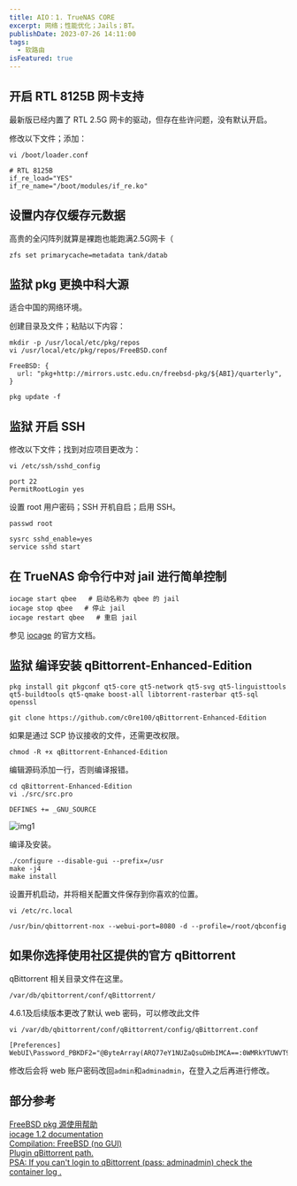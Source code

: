 ```yaml
---
title: AIO：1. TrueNAS CORE
excerpt: 网络；性能优化；Jails；BT。
publishDate: 2023-07-26 14:11:00
tags:
  - 软路由
isFeatured: true
---
```


## 开启 RTL 8125B 网卡支持
最新版已经内置了 RTL 2.5G 网卡的驱动，但存在些许问题，没有默认开启。

修改以下文件；添加：

```
vi /boot/loader.conf
```

```
# RTL 8125B
if_re_load="YES"
if_re_name="/boot/modules/if_re.ko"
```


## 设置内存仅缓存元数据
高贵的全闪阵列就算是裸跑也能跑满2.5G网卡（

```
zfs set primarycache=metadata tank/datab
```


## 监狱 pkg 更换中科大源
适合中国的网络环境。

创建目录及文件；粘贴以下内容：

```
mkdir -p /usr/local/etc/pkg/repos
vi /usr/local/etc/pkg/repos/FreeBSD.conf
```

```
FreeBSD: {
  url: "pkg+http://mirrors.ustc.edu.cn/freebsd-pkg/${ABI}/quarterly",
}
```

```
pkg update -f
```


## 监狱 开启 SSH
修改以下文件；找到对应项目更改为：

```
vi /etc/ssh/sshd_config
```

```
port 22
PermitRootLogin yes
```

设置 root 用户密码；SSH 开机自启；启用 SSH。

```
passwd root
```

```
sysrc sshd_enable=yes
service sshd start
```


## 在 TrueNAS 命令行中对 jail 进行简单控制

```
iocage start qbee   # 启动名称为 qbee 的 jail
iocage stop qbee   # 停止 jail
iocage restart qbee   # 重启 jail
```

参见 [iocage](https://iocage.readthedocs.io/en/latest/basic-use.html) 的官方文档。


## 监狱 编译安装 qBittorrent-Enhanced-Edition

```
pkg install git pkgconf qt5-core qt5-network qt5-svg qt5-linguisttools qt5-buildtools qt5-qmake boost-all libtorrent-rasterbar qt5-sql openssl
```

```
git clone https://github.com/c0re100/qBittorrent-Enhanced-Edition
```

如果是通过 SCP 协议接收的文件，还需更改权限。

```
chmod -R +x qBittorrent-Enhanced-Edition
```

编辑源码添加一行，否则编译报错。

```
cd qBittorrent-Enhanced-Edition
vi ./src/src.pro
```

```
DEFINES += _GNU_SOURCE
```

![img1](/img/blog9-img1.webp)

编译及安装。

```
./configure --disable-gui --prefix=/usr
make -j4
make install
```

设置开机启动，并将相关配置文件保存到你喜欢的位置。

```
vi /etc/rc.local
```

```
/usr/bin/qbittorrent-nox --webui-port=8080 -d --profile=/root/qbconfig
```

## 如果你选择使用社区提供的官方 qBittorrent
qBittorrent 相关目录文件在这里。

```
/var/db/qbittorrent/conf/qBittorrent/
```
4.6.1及后续版本更改了默认 web 密码，可以修改此文件

```
vi /var/db/qbittorrent/conf/qBittorrent/config/qBittorrent.conf
```

```
[Preferences]
WebUI\Password_PBKDF2="@ByteArray(ARQ77eY1NUZaQsuDHbIMCA==:0WMRkYTUWVT9wVvdDtHAjU9b3b7uB8NR1Gur2hmQCvCDpm39Q+PsJRJPaCU51dEiz+dTzh8qbPsL8WkFljQYFQ==)"
```

修改后会将 web 账户密码改回```admin```和```adminadmin```，在登入之后再进行修改。


## 部分参考
[FreeBSD pkg 源使用帮助](https://mirrors.ustc.edu.cn/help/freebsd-pkg.html)  
[iocage 1.2 documentation](https://iocage.readthedocs.io/en/latest/basic-use.html)  
[Compilation: FreeBSD (no GUI)](https://github.com/qbittorrent/qBittorrent/wiki/Compilation:-FreeBSD-(no-GUI))  
[Plugin qBittorrent path.](https://www.truenas.com/community/threads/plugin-qbittorrent-path.110035/)  
[PSA: If you can't login to qBittorrent (pass: adminadmin) check the container log .](https://www.reddit.com/r/unRAID/comments/180ou0b/psa_if_you_cant_login_to_qbittorrent_pass/)  